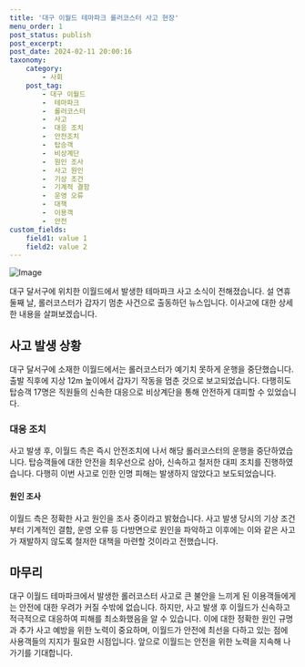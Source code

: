 ```yaml
---
title: '대구 이월드 테마파크 롤러코스터 사고 현장'
menu_order: 1
post_status: publish
post_excerpt: 
post_date: 2024-02-11 20:00:16
taxonomy:
    category:
        - 사회
    post_tag:
        - 대구 이월드
        -  테마파크
        -  롤러코스터
        -  사고
        -  대응 조치
        -  안전조치
        -  탑승객
        -  비상계단
        -  원인 조사
        -  사고 원인
        -  기상 조건
        -  기계적 결함
        -  운영 오류
        -  대책
        -  이용객
        -  안전
custom_fields:
    field1: value 1
    field2: value 2
---
```


![Image](https://imgnews.pstatic.net/image/366/2024/02/10/0000969690_001_20240210170001524.jpg?type=w647)

대구 달서구에 위치한 이월드에서 발생한 테마파크 사고 소식이 전해졌습니다. 설 연휴 둘째 날, 롤러코스터가 갑자기 멈춘 사건으로 출동하던 뉴스입니다. 이사고에 대한 상세한 내용을 살펴보겠습니다.
## 사고 발생 상황
대구 달서구에 소재한 이월드에서는 롤러코스터가 예기치 못하게 운행을 중단했습니다. 출발 직후에 지상 12m 높이에서 갑자기 작동을 멈춘 것으로 보고되었습니다. 다행히도 탑승객 17명은 직원들의 신속한 대응으로 비상계단을 통해 안전하게 대피할 수 있었습니다. 
### 대응 조치
사고 발생 후, 이월드 측은 즉시 안전조치에 나서 해당 롤러코스터의 운행을 중단하였습니다. 탑승객들에 대한 안전을 최우선으로 삼아, 신속하고 철저한 대피 조치를 진행하였습니다. 다행히 이번 사고로 인한 인명 피해는 발생하지 않았다고 보도되었습니다.
#### 원인 조사
이월드 측은 정확한 사고 원인을 조사 중이라고 밝혔습니다. 사고 발생 당시의 기상 조건부터 기계적인 결함, 운영 오류 등 다방면으로 원인을 파악하고 이후에는 이와 같은 사고가 재발하지 않도록 철저한 대책을 마련할 것이라고 전했습니다.
## 마무리
대구 이월드 테마파크에서 발생한 롤러코스터 사고로 큰 불안을 느끼게 된 이용객들에게는 안전에 대한 우려가 커질 수밖에 없습니다. 하지만, 사고 발생 후 이월드가 신속하고 적극적으로 대응하여 피해를 최소화했음을 알 수 있습니다. 이에 대한 정확한 원인 규명과 추가 사고 예방을 위한 노력이 중요하며, 이월드가 안전에 최선을 다하고 있는 점에 사용객들의 지지가 필요한 시점입니다. 앞으로 이월드는 안전을 위한 노력을 지속해 나가기를 기대합니다.
